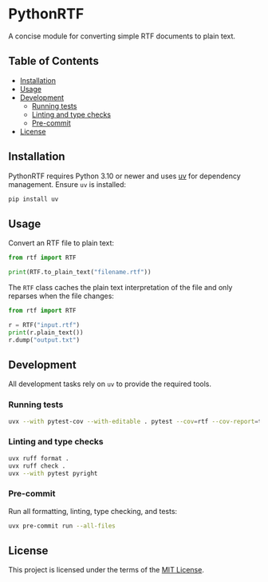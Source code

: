 # PythonRTF

A concise module for converting simple RTF documents to plain text.

## Table of Contents
- [Installation](#installation)
- [Usage](#usage)
- [Development](#development)
  - [Running tests](#running-tests)
  - [Linting and type checks](#linting-and-type-checks)
  - [Pre-commit](#pre-commit)
- [License](#license)

## Installation
PythonRTF requires Python 3.10 or newer and uses [uv](https://github.com/astral-sh/uv) for dependency management. Ensure `uv` is installed:

```bash
pip install uv
```

## Usage
Convert an RTF file to plain text:

```python
from rtf import RTF

print(RTF.to_plain_text("filename.rtf"))
```

The `RTF` class caches the plain text interpretation of the file and only reparses when the file changes:

```python
from rtf import RTF

r = RTF("input.rtf")
print(r.plain_text())
r.dump("output.txt")
```

## Development
All development tasks rely on `uv` to provide the required tools.

### Running tests
```bash
uvx --with pytest-cov --with-editable . pytest --cov=rtf --cov-report=term-missing
```

### Linting and type checks
```bash
uvx ruff format .
uvx ruff check .
uvx --with pytest pyright
```

### Pre-commit
Run all formatting, linting, type checking, and tests:

```bash
uvx pre-commit run --all-files
```

## License
This project is licensed under the terms of the [MIT License](LICENSE).
